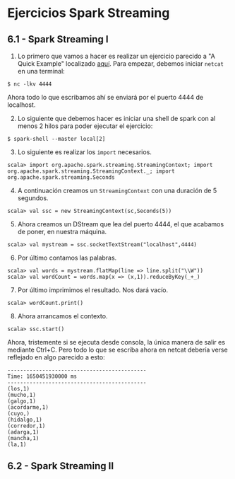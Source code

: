 # Ejercicios Spark Streaming

## 6.1 - Spark Streaming I

1. Lo primero que vamos a hacer es realizar un ejercicio parecido a  "A Quick Example" localizado [aquí](https://spark.apache.org/docs/1.5.2/streaming-programming-guide.html). Para empezar, debemos iniciar `netcat` en una terminal:
```
$ nc -lkv 4444
```
Ahora todo lo que escribamos ahí se enviará por el puerto 4444 de localhost.

2. Lo siguiente que debemos hacer es iniciar una shell de spark con al menos 2 hilos para poder ejecutar el ejercicio:
```
$ spark-shell --master local[2]
```

3. Lo siguiente es realizar los `import` necesarios.
```
scala> import org.apache.spark.streaming.StreamingContext; import org.apache.spark.streaming.StreamingContext._; import org.apache.spark.streaming.Seconds
```

4. A continuación creamos un `StreamingContext` con una duración de 5 segundos.
```
scala> val ssc = new StreamingContext(sc,Seconds(5))
```

5. Ahora creamos un DStream que lea del puerto 4444, el que acabamos de poner, en nuestra máquina.
```
scala> val mystream = ssc.socketTextStream("localhost",4444)
```

6. Por último contamos las palabras.
```
scala> val words = mystream.flatMap(line => line.split("\\W"))
scala> val wordCount = words.map(x => (x,1)).reduceByKey(_+_)
```
7. Por último imprimimos el resultado. Nos dará vacío.
```
scala> wordCount.print()
```

8. Ahora arrancamos el contexto.
```
scala> ssc.start()
```

Ahora, tristemente si se ejecuta desde consola, la única manera de salir es mediante Ctrl+C.
Pero todo lo que se escriba ahora en netcat debería verse reflejado en algo parecido a esto:
``````
--------------------------------------------
Time: 1650451930000 ms
--------------------------------------------
(los,1)
(mucho,1)
(galgo,1)
(acordarme,1)
(cuyo,)
(hidalgo,1)
(corredor,1)
(adarga,1)
(mancha,1)
(la,1)
``````

## 6.2 - Spark Streaming II


